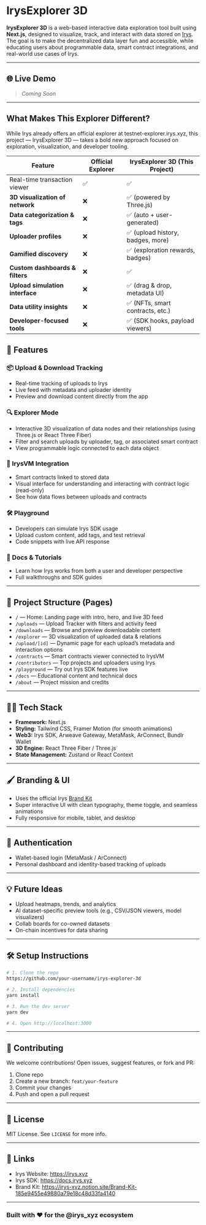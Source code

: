# IrysExplorer 3D

**IrysExplorer 3D** is a web-based interactive data exploration tool built using **Next.js**, designed to visualize, track, and interact with data stored on [Irys](https://irys.xyz). The goal is to make the decentralized data layer fun and accessible, while educating users about programmable data, smart contract integrations, and real-world use cases of Irys.

---

## 🌐 Live Demo
> _Coming Soon_

---

## What Makes This Explorer Different?
While Irys already offers an official explorer at testnet-explorer.irys.xyz, this project — IrysExplorer 3D — takes a bold new approach focused on exploration, visualization, and developer tooling.


| Feature                         | Official Explorer  | IrysExplorer 3D (This Project)     |
| ------------------------------- | -----------------  | ---------------------------------- |
| Real-time transaction viewer    | ✅                 | ✅                                |
| **3D visualization of network** | ❌                 | ✅ (powered by Three.js)          |
| **Data categorization & tags**  | ❌                 | ✅ (auto + user-generated)        |
| **Uploader profiles**           | ❌                 | ✅ (upload history, badges, more) |
| **Gamified discovery**          | ❌                 | ✅ (exploration rewards, badges)  |
| **Custom dashboards & filters** | ❌                 | ✅                                |
| **Upload simulation interface** | ❌                 | ✅ (drag & drop, metadata UI)     |
| **Data utility insights**       | ❌                 | ✅ (NFTs, smart contracts, etc.)  |
| **Developer-focused tools**     | ❌                 | ✅ (SDK hooks, payload viewers)   |


## 🚀 Features

### 📦 Upload & Download Tracking
- Real-time tracking of uploads to Irys
- Live feed with metadata and uploader identity
- Preview and download content directly from the app

### 🔍 Explorer Mode
- Interactive 3D visualization of data nodes and their relationships (using Three.js or React Three Fiber)
- Filter and search uploads by uploader, tag, or associated smart contract
- View programmable logic connected to each data object

### 🧠 IrysVM Integration
- Smart contracts linked to stored data
- Visual interface for understanding and interacting with contract logic (read-only)
- See how data flows between uploads and contracts

### 🛠 Playground
- Developers can simulate Irys SDK usage
- Upload custom content, add tags, and test retrieval
- Code snippets with live API response

### 📘 Docs & Tutorials
- Learn how Irys works from both a user and developer perspective
- Full walkthroughs and SDK guides

---

## 📁 Project Structure (Pages)

- `/` — Home: Landing page with intro, hero, and live 3D feed
- `/uploads` — Upload Tracker with filters and activity feed
- `/downloads` — Browse and preview downloadable content
- `/explorer` — 3D visualization of uploaded data & relations
- `/upload/[id]` — Dynamic page for each upload’s metadata and interaction options
- `/contracts` — Smart contracts viewer connected to IrysVM
- `/contributors` — Top projects and uploaders using Irys
- `/playground` — Try out Irys SDK features live
- `/docs` — Educational content and technical docs
- `/about` — Project mission and credits

---

## 🧑‍💻 Tech Stack

- **Framework:** Next.js
- **Styling:** Tailwind CSS, Framer Motion (for smooth animations)
- **Web3:** Irys SDK, Arweave Gateway, MetaMask, ArConnect, Bundlr Wallet
- **3D Engine:** React Three Fiber / Three.js
- **State Management:** Zustand or React Context

---

## 🖌 Branding & UI

- Uses the official Irys [Brand Kit](https://irys-xyz.notion.site/Brand-Kit-185e9455e49880a79e18c48d33fa4140)
- Super interactive UI with clean typography, theme toggle, and seamless animations
- Fully responsive for mobile, tablet, and desktop

---

## 🔐 Authentication

- Wallet-based login (MetaMask / ArConnect)
- Personal dashboard and identity-based tracking of uploads

---

## 💡 Future Ideas

- Upload heatmaps, trends, and analytics
- AI dataset-specific preview tools (e.g., CSV/JSON viewers, model visualizers)
- Collab boards for co-owned datasets
- On-chain incentives for data sharing

---

## 🛠 Setup Instructions

```bash
# 1. Clone the repo
https://github.com/your-username/irys-explorer-3d

# 2. Install dependencies
yarn install

# 3. Run the dev server
yarn dev

# 4. Open http://localhost:3000
```

---

## 🤝 Contributing

We welcome contributions! Open issues, suggest features, or fork and PR:
1. Clone repo
2. Create a new branch: `feat/your-feature`
3. Commit your changes
4. Push and open a pull request

---

## 📜 License

MIT License. See `LICENSE` for more info.

---

## 🔗 Links

- Irys Website: https://irys.xyz
- Irys SDK: https://docs.irys.xyz
- Brand Kit: https://irys-xyz.notion.site/Brand-Kit-185e9455e49880a79e18c48d33fa4140

---

### Built with ❤️ for the @irys_xyz ecosystem
